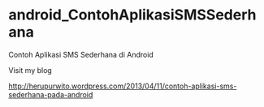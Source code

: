 android_ContohAplikasiSMSSederhana
==================================

Contoh Aplikasi SMS Sederhana di Android

Visit my blog 

http://herupurwito.wordpress.com/2013/04/11/contoh-aplikasi-sms-sederhana-pada-android
